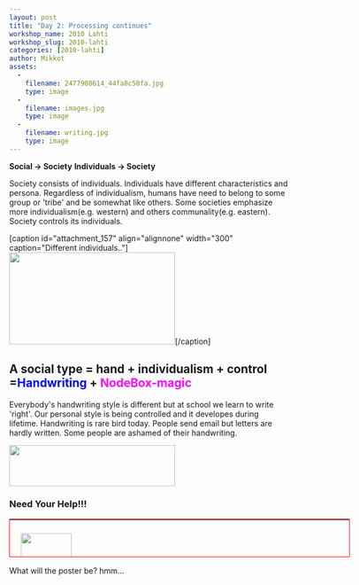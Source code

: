 ```yaml
---
layout: post
title: "Day 2: Processing continues"
workshop_name: 2010 Lahti
workshop_slug: 2010-lahti
categories: [2010-lahti]
author: Mikkot 
assets:
  -
    filename: 2477908614_44fa8c50fa.jpg
    type: image
  -
    filename: images.jpg
    type: image
  -
    filename: writing.jpg
    type: image
---
```

<strong>Social -&gt; Society</strong>
<strong>Individuals -&gt; Society</strong>

Society consists of individuals. Individuals have different characteristics and persona. Regardless of individualism, humans have need to belong to some group or 'tribe' and be somewhat like others. Some societies emphasize more individualism(e.g. western) and others communality(e.g. eastern). Society controls its individuals.

[caption id="attachment_157" align="alignnone" width="300" caption="Different individuals.."]<a href="http://workshops.nodebox.net/2010/wp-content/uploads/2477908614_44fa8c50fa.jpg"><img class="size-medium wp-image-157 " title="individuals" src="http://workshops.nodebox.net/2010/wp-content/uploads/2477908614_44fa8c50fa-300x166.jpg" alt="" width="300" height="166" /></a>[/caption]
<h2></h2>
<h2><strong>A social type</strong> = hand + individualism + control =<span style="color: #0000ff;">Handwriting</span> + <span style="color: #ff00ff;">NodeBox-magic</span></h2>
Everybody's handwriting style is different but at school we learn to write 'right'. Our personal style is being controlled and it developes during lifetime. Handwriting is rare bird today. People send email but letters are hardly written. Some people are ashamed of their handwriting.

<a href="http://workshops.nodebox.net/2010/wp-content/uploads/writing.jpg"><img class="alignnone size-medium wp-image-159" title="writing" src="http://workshops.nodebox.net/2010/wp-content/uploads/writing-300x74.jpg" alt="" width="300" height="74" /></a>
<h3>Need Your Help!!!</h3>
<table style="border: 1px solid red; height: 69px; width: 616px;">
<tbody>
<tr>
<td>
<h4>C<a href="http://workshops.nodebox.net/2010/wp-content/uploads/images.jpg"><img class="alignleft size-full wp-image-158" title="handy,dandy" src="http://workshops.nodebox.net/2010/wp-content/uploads/images.jpg" alt="" width="92" height="79" /></a>ollaboration. Give me a hand! Give me a sample of handwriting (alphabets written by hand). I will make a mighty, miraculous NodeBox-fontographer which blends one individuals handwriting style to others and other.... As NodeBox represents the society and its control you never can be sure what happens. Maybe this overminded machine adds something to the endresult from its own bottomless consiousness..</h4>
</td>
</tr>
</tbody>
</table>
What will the poster be? hmm...
